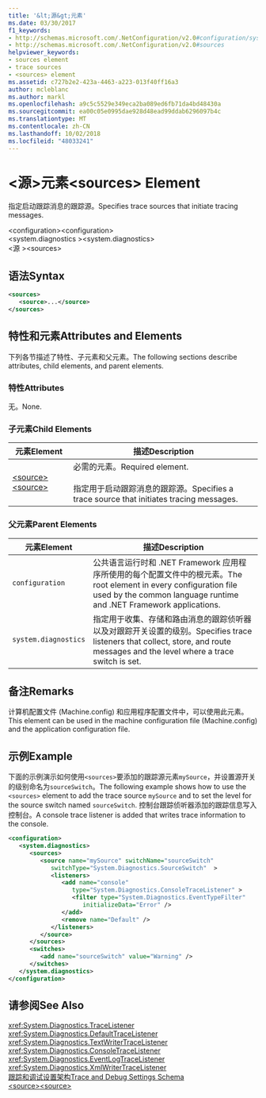 ```yaml
---
title: '&lt;源&gt;元素'
ms.date: 03/30/2017
f1_keywords:
- http://schemas.microsoft.com/.NetConfiguration/v2.0#configuration/system.diagnostics/sources
- http://schemas.microsoft.com/.NetConfiguration/v2.0#sources
helpviewer_keywords:
- sources element
- trace sources
- <sources> element
ms.assetid: c727b2e2-423a-4463-a223-013f40ff16a3
author: mcleblanc
ms.author: markl
ms.openlocfilehash: a9c5c5529e349eca2ba089ed6fb71da4bd48430a
ms.sourcegitcommit: ea00c05e0995dae928d48ead99ddab6296097b4c
ms.translationtype: MT
ms.contentlocale: zh-CN
ms.lasthandoff: 10/02/2018
ms.locfileid: "48033241"
---
```

# <a name="ltsourcesgt-element"></a><span data-ttu-id="4c037-102">&lt;源&gt;元素</span><span class="sxs-lookup"><span data-stu-id="4c037-102">&lt;sources&gt; Element</span></span>
<span data-ttu-id="4c037-103">指定启动跟踪消息的跟踪源。</span><span class="sxs-lookup"><span data-stu-id="4c037-103">Specifies trace sources that initiate tracing messages.</span></span>  
  
 <span data-ttu-id="4c037-104">\<configuration></span><span class="sxs-lookup"><span data-stu-id="4c037-104">\<configuration></span></span>  
<span data-ttu-id="4c037-105">\<system.diagnostics ></span><span class="sxs-lookup"><span data-stu-id="4c037-105">\<system.diagnostics></span></span>  
<span data-ttu-id="4c037-106">\<源 ></span><span class="sxs-lookup"><span data-stu-id="4c037-106">\<sources></span></span>  
  
## <a name="syntax"></a><span data-ttu-id="4c037-107">语法</span><span class="sxs-lookup"><span data-stu-id="4c037-107">Syntax</span></span>  
  
```xml  
<sources>  
   <source>...</source>  
</sources>  
```  
  
## <a name="attributes-and-elements"></a><span data-ttu-id="4c037-108">特性和元素</span><span class="sxs-lookup"><span data-stu-id="4c037-108">Attributes and Elements</span></span>  
 <span data-ttu-id="4c037-109">下列各节描述了特性、子元素和父元素。</span><span class="sxs-lookup"><span data-stu-id="4c037-109">The following sections describe attributes, child elements, and parent elements.</span></span>  
  
### <a name="attributes"></a><span data-ttu-id="4c037-110">特性</span><span class="sxs-lookup"><span data-stu-id="4c037-110">Attributes</span></span>  
 <span data-ttu-id="4c037-111">无。</span><span class="sxs-lookup"><span data-stu-id="4c037-111">None.</span></span>  
  
### <a name="child-elements"></a><span data-ttu-id="4c037-112">子元素</span><span class="sxs-lookup"><span data-stu-id="4c037-112">Child Elements</span></span>  
  
|<span data-ttu-id="4c037-113">元素</span><span class="sxs-lookup"><span data-stu-id="4c037-113">Element</span></span>|<span data-ttu-id="4c037-114">描述</span><span class="sxs-lookup"><span data-stu-id="4c037-114">Description</span></span>|  
|-------------|-----------------|  
|[<span data-ttu-id="4c037-115">\<source></span><span class="sxs-lookup"><span data-stu-id="4c037-115">\<source></span></span>](../../../../../docs/framework/configure-apps/file-schema/trace-debug/source-element.md)|<span data-ttu-id="4c037-116">必需的元素。</span><span class="sxs-lookup"><span data-stu-id="4c037-116">Required element.</span></span><br /><br /> <span data-ttu-id="4c037-117">指定用于启动跟踪消息的跟踪源。</span><span class="sxs-lookup"><span data-stu-id="4c037-117">Specifies a trace source that initiates tracing messages.</span></span>|  
  
### <a name="parent-elements"></a><span data-ttu-id="4c037-118">父元素</span><span class="sxs-lookup"><span data-stu-id="4c037-118">Parent Elements</span></span>  
  
|<span data-ttu-id="4c037-119">元素</span><span class="sxs-lookup"><span data-stu-id="4c037-119">Element</span></span>|<span data-ttu-id="4c037-120">描述</span><span class="sxs-lookup"><span data-stu-id="4c037-120">Description</span></span>|  
|-------------|-----------------|  
|`configuration`|<span data-ttu-id="4c037-121">公共语言运行时和 .NET Framework 应用程序所使用的每个配置文件中的根元素。</span><span class="sxs-lookup"><span data-stu-id="4c037-121">The root element in every configuration file used by the common language runtime and .NET Framework applications.</span></span>|  
|`system.diagnostics`|<span data-ttu-id="4c037-122">指定用于收集、存储和路由消息的跟踪侦听器以及对跟踪开关设置的级别。</span><span class="sxs-lookup"><span data-stu-id="4c037-122">Specifies trace listeners that collect, store, and route messages and the level where a trace switch is set.</span></span>|  
  
## <a name="remarks"></a><span data-ttu-id="4c037-123">备注</span><span class="sxs-lookup"><span data-stu-id="4c037-123">Remarks</span></span>  
 <span data-ttu-id="4c037-124">计算机配置文件 (Machine.config) 和应用程序配置文件中，可以使用此元素。</span><span class="sxs-lookup"><span data-stu-id="4c037-124">This element can be used in the machine configuration file (Machine.config) and the application configuration file.</span></span>  
  
## <a name="example"></a><span data-ttu-id="4c037-125">示例</span><span class="sxs-lookup"><span data-stu-id="4c037-125">Example</span></span>  
 <span data-ttu-id="4c037-126">下面的示例演示如何使用`<sources>`要添加的跟踪源元素`mySource`，并设置源开关的级别命名为`sourceSwitch`。</span><span class="sxs-lookup"><span data-stu-id="4c037-126">The following example shows how to use the `<sources>` element to add the trace source `mySource` and to set the level for the source switch named `sourceSwitch`.</span></span> <span data-ttu-id="4c037-127">控制台跟踪侦听器添加的跟踪信息写入控制台。</span><span class="sxs-lookup"><span data-stu-id="4c037-127">A console trace listener is added that writes trace information to the console.</span></span>  
  
```xml  
<configuration>  
   <system.diagnostics>  
      <sources>  
         <source name="mySource" switchName="sourceSwitch"   
            switchType="System.Diagnostics.SourceSwitch"  >  
            <listeners>  
               <add name="console"   
                  type="System.Diagnostics.ConsoleTraceListener" >  
                  <filter type="System.Diagnostics.EventTypeFilter"   
                     initializeData="Error" />  
               </add>  
               <remove name="Default" />  
            </listeners>  
         </source>  
      </sources>  
      <switches>  
         <add name="sourceSwitch" value="Warning" />  
      </switches>    
   </system.diagnostics>   
</configuration>  
```  
  
## <a name="see-also"></a><span data-ttu-id="4c037-128">请参阅</span><span class="sxs-lookup"><span data-stu-id="4c037-128">See Also</span></span>  
 <xref:System.Diagnostics.TraceListener>  
 <xref:System.Diagnostics.DefaultTraceListener>  
 <xref:System.Diagnostics.TextWriterTraceListener>  
 <xref:System.Diagnostics.ConsoleTraceListener>  
 <xref:System.Diagnostics.EventLogTraceListener>  
 <xref:System.Diagnostics.XmlWriterTraceListener>  
 [<span data-ttu-id="4c037-129">跟踪和调试设置架构</span><span class="sxs-lookup"><span data-stu-id="4c037-129">Trace and Debug Settings Schema</span></span>](../../../../../docs/framework/configure-apps/file-schema/trace-debug/index.md)  
 [<span data-ttu-id="4c037-130">\<source></span><span class="sxs-lookup"><span data-stu-id="4c037-130">\<source></span></span>](../../../../../docs/framework/configure-apps/file-schema/trace-debug/source-element.md)
